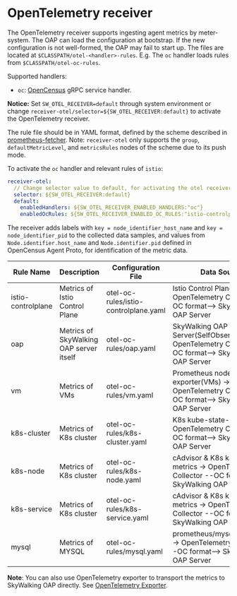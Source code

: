 # OpenTelemetry receiver

The OpenTelemetry receiver supports ingesting agent metrics by meter-system. The OAP can load the configuration at bootstrap.
If the new configuration is not well-formed, the OAP may fail to start up. The files are located at `$CLASSPATH/otel-<handler>-rules`.
E.g. The `oc` handler loads rules from `$CLASSPATH/otel-oc-rules`.

Supported handlers:

* `oc`: [OpenCensus](https://github.com/open-telemetry/opentelemetry-collector-contrib/blob/a08903f05d3a544f548535c222b1c205b9f5a154/exporter/opencensusexporter/README.md) gRPC service handler.

**Notice:**  Set `SW_OTEL_RECEIVER=default` through system environment or change `receiver-otel/selector=${SW_OTEL_RECEIVER:default}` to activate the OpenTelemetry receiver.

The rule file should be in YAML format, defined by the scheme described in [prometheus-fetcher](./prometheus-metrics.md).
Note: `receiver-otel` only supports the `group`, `defaultMetricLevel`, and `metricsRules` nodes of the scheme due to its push mode.

To activate the `oc` handler and relevant rules of `istio`:

```yaml
receiver-otel:
  // Change selector value to default, for activating the otel receiver.
  selector: ${SW_OTEL_RECEIVER:default}
  default:
    enabledHandlers: ${SW_OTEL_RECEIVER_ENABLED_HANDLERS:"oc"}
    enabledOcRules: ${SW_OTEL_RECEIVER_ENABLED_OC_RULES:"istio-controlplane"}
```
The receiver adds labels with `key = node_identifier_host_name` and `key = node_identifier_pid` to the collected data samples,
and values from `Node.identifier.host_name` and `Node.identifier.pid` defined in OpenCensus Agent Proto,
for identification of the metric data.

| Rule Name | Description | Configuration File | Data Source |
|----|----|-----|----|
|istio-controlplane| Metrics of Istio Control Plane | otel-oc-rules/istio-controlplane.yaml | Istio Control Plane -> OpenTelemetry Collector --OC format--> SkyWalking OAP Server |
|oap| Metrics of SkyWalking OAP server itself | otel-oc-rules/oap.yaml | SkyWalking OAP Server(SelfObservability) -> OpenTelemetry Collector --OC format--> SkyWalking OAP Server |
|vm| Metrics of VMs | otel-oc-rules/vm.yaml | Prometheus node-exporter(VMs) -> OpenTelemetry Collector --OC format--> SkyWalking OAP Server |
|k8s-cluster| Metrics of K8s cluster | otel-oc-rules/k8s-cluster.yaml | K8s kube-state-metrics -> OpenTelemetry Collector --OC format--> SkyWalking OAP Server |
|k8s-node| Metrics of K8s cluster | otel-oc-rules/k8s-node.yaml | cAdvisor & K8s kube-state-metrics -> OpenTelemetry Collector --OC format--> SkyWalking OAP Server |
|k8s-service| Metrics of K8s cluster | otel-oc-rules/k8s-service.yaml | cAdvisor & K8s kube-state-metrics -> OpenTelemetry Collector --OC format--> SkyWalking OAP Server |
|mysql| Metrics of MYSQL| otel-oc-rules/mysql.yaml | prometheus/mysqld_exporter -> OpenTelemetry Collector --OC format--> SkyWalking OAP Server |

**Note**: You can also use OpenTelemetry exporter to transport the metrics to SkyWalking OAP directly. See [OpenTelemetry Exporter](./backend-meter.md#opentelemetry-exporter).

